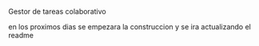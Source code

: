 Gestor de tareas colaborativo

en los proximos dias se empezara la construccion y se ira actualizando el readme
